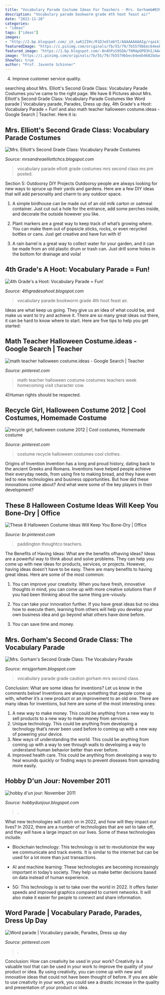 ```yaml
---
title: "Vocabulary Parade Costume Ideas For Teachers - Mrs. Gorham&#039;s Second Grade Class: The Vocabulary Parade"
description: "Vocabulary parade bookworm grade 4th hoot feast air"
date: "2022-11-28"
categories:
- "ideas"
tags: ["ideas"]
images:
- "http://2.bp.blogspot.com/_iX_swK1ZIHc/R1DJeXlmbYI/AAAAAAAAAIg/rqaikICM-gw/s1600-R/DSCF5973.JPG"
featuredImage: "https://i.pinimg.com/originals/7b/55/79/7b5579bbec64eeb4682bdad9354ade47.jpg"
featured_image: "https://1.bp.blogspot.com/-8n4hPsS9SDA/T6M4pOP03hI/AAAAAAAAAfM/iAqeJVJwESg/s1600/tyler.JPG"
image: "https://i.pinimg.com/originals/7b/55/79/7b5579bbec64eeb4682bdad9354ade47.jpg"
ShowToc: true
author: "Prof. Javonte Schinner"
---
```



4. Improve customer service quality.

	

		
searching about Mrs. Elliott&#039;s Second Grade Class: Vocabulary Parade Costumes you've came to the right page. We have 8 Pictures about Mrs. Elliott&#039;s Second Grade Class: Vocabulary Parade Costumes like Word parade | Vocabulary parade, Parades, Dress up day, 4th Grade&#039;s a Hoot: Vocabulary Parade = Fun! and also math teacher halloween costume.ideas - Google Search | Teacher. Here it is:
		
    
## Mrs. Elliott&#039;s Second Grade Class: Vocabulary Parade Costumes

<img loading=lazy src="https://1.bp.blogspot.com/-8n4hPsS9SDA/T6M4pOP03hI/AAAAAAAAAfM/iAqeJVJwESg/s1600/tyler.JPG" onerror="this.onerror=null;this.src='https://tse4.mm.bing.net/th?id=OIP.jz0lAe8PyVD2r-6jfkq9VAHaJ4&amp;pid=15.1';" alt="Mrs. Elliott&#039;s Second Grade Class: Vocabulary Parade Costumes">

_Source: mrsandreaelliottchcs.blogspot.com_

>vocabulary parade elliott grade costumes mrs second class ms pm posted. 

	

Section 5: Outdoorsy DIY Projects
Outdoorsy people are always looking for new ways to spruce up their yards and gardens. Here are a few DIY ideas that will add personality and charm to any outdoor space.
1. A simple birdhouse can be made out of an old milk carton or oatmeal container. Just cut out a hole for the entrance, add some perches inside, and decorate the outside however you like.

2. Plant markers are a great way to keep track of what’s growing where. You can make them out of popsicle sticks, rocks, or even recycled bottles or cans. Just get creative and have fun with it!

3. A rain barrel is a great way to collect water for your garden, and it can be made from an old plastic drum or trash can. Just drill some holes in the bottom for drainage and voila!

    
## 4th Grade&#039;s A Hoot: Vocabulary Parade = Fun!

<img loading=lazy src="http://4.bp.blogspot.com/-UaLs_Q-Pp2I/UJqWLUzicfI/AAAAAAAAAkM/QsZca32cXXA/s1600/IMG_3849.JPG" onerror="this.onerror=null;this.src='https://tse4.mm.bing.net/th?id=OIP.L3K_26UDoZEaUkGoYxbC7QHaJ4&amp;pid=15.1';" alt="4th Grade&#039;s a Hoot: Vocabulary Parade = Fun!">

_Source: 4thgradesahoot.blogspot.com_

>vocabulary parade bookworm grade 4th hoot feast air. 

	

Ideas are what keep us going. They give us an idea of what could be, and make us want to try and achieve it. There are so many great ideas out there, it can be hard to know where to start. Here are five tips to help you get started: 

    
## Math Teacher Halloween Costume.ideas - Google Search | Teacher

<img loading=lazy src="https://i.pinimg.com/originals/7b/55/79/7b5579bbec64eeb4682bdad9354ade47.jpg" onerror="this.onerror=null;this.src='https://tse1.mm.bing.net/th?id=OIP.-hehQTpvrzf9ap71NKxvKAHaJ4&amp;pid=15.1';" alt="math teacher halloween costume.ideas - Google Search | Teacher">

_Source: pinterest.com_

>math teacher halloween costume costumes teachers week homecoming visit character cow. 

	

4)Human rights should be respected.

    
## Recycle Girl, Halloween Costume 2012 | Cool Costumes, Homemade Costume

<img loading=lazy src="https://i.pinimg.com/originals/dc/ea/e2/dceae2d33209c810bd53bea2facffb45.jpg" onerror="this.onerror=null;this.src='https://tse3.mm.bing.net/th?id=OIP.XQ77cX_elJkfq05GWoF7xAHaJ4&amp;pid=15.1';" alt="recycle girl, halloween costume 2012 | Cool costumes, Homemade costume">

_Source: pinterest.com_

>costume recycle halloween costumes cool clothes. 

	

Origins of Invention
Invention has a long and proud history, dating back to the ancient Greeks and Romans. Inventions have helped people achieve their everyday needs, from using fire to making bread, and they have even led to new technologies and business opportunities. But how did these innovations come about? And what were some of the key players in their development?

    
## These 8 Halloween Costume Ideas Will Keep You Bone-Dry | Office

<img loading=lazy src="https://i.pinimg.com/736x/c7/dc/70/c7dc70c59d4ba27e0fe800668a6261c6.jpg" onerror="this.onerror=null;this.src='https://tse2.mm.bing.net/th?id=OIP.SXjajsDDo_Y9688z4xyBNwHaLH&amp;pid=15.1';" alt="These 8 Halloween Costume Ideas Will Keep You Bone-Dry | Office">

_Source: br.pinterest.com_

>paddington thoughtco teachers. 

	

The Benefits of Having Ideas: What are the benefits ofhaving ideas?
Ideas are a powerful way to think about and solve problems. They can help you come up with new ideas for products, services, or projects. However, having ideas doesn't have to be easy. There are many benefits to having great ideas. Here are some of the most common:
1) You can improve your creativity. When you have fresh, innovative thoughts in mind, you can come up with more creative solutions than if you had been thinking about the same thing pre-viously.

2) You can take your innovation further. If you have great ideas but no idea how to execute them, learning from others will help you develop your own business idea and go beyond what others have done before.

3) You can save time and money.

    
## Mrs. Gorham&#039;s Second Grade Class: The Vocabulary Parade

<img loading=lazy src="http://2.bp.blogspot.com/_iX_swK1ZIHc/R1DJeXlmbYI/AAAAAAAAAIg/rqaikICM-gw/s1600-R/DSCF5973.JPG" onerror="this.onerror=null;this.src='https://tse4.mm.bing.net/th?id=OIP.OlyT6nqc_ONaNr9EZ4-2MQHaFj&amp;pid=15.1';" alt="Mrs. Gorham&#039;s Second Grade Class: The Vocabulary Parade">

_Source: mrsjgorham.blogspot.com_

>vocabulary parade grade caution gorham mrs second class. 

	

Conclusion: What are some ideas for inventions? Let us know in the comments below!
Inventions are always something that people come up with, whether it’s a new product or an improvement to an old one. There are many ideas for inventions, but here are some of the most interesting ones:
1. A new way to make money. This could be anything from a new way to sell products to a new way to make money from services.
2. Unique technology. This could be anything from developing a technology that’s never been used before to coming up with a new way of powering your device.
3. New ways of understanding the world. This could be anything from coming up with a way to see through walls to developing a way to understand human behavior better than ever before. 
4. Improved health care. This could be anything from developing a way to heal wounds quickly or finding ways to prevent diseases from spreading more easily.

    
## Hobby D&#039;un Jour: November 2011

<img loading=lazy src="https://4.bp.blogspot.com/-DBLXrgpAB8s/TruqZQDDiNI/AAAAAAAAAfE/IfVmOJN9meU/s1600/pencil+005.JPG" onerror="this.onerror=null;this.src='https://tse3.mm.bing.net/th?id=OIP.pezYMcEIEPJH_cpDNtt83QHaLI&amp;pid=15.1';" alt="hobby d&#039;un jour: November 2011">

_Source: hobbydunjour.blogspot.com_

>. 

	

What new technologies will catch on in 2022, and how will they impact our lives?
In 2022, there are a number of technologies that are set to take off, and they will have a large impact on our lives. Some of these technologies include: 
- Blockchain technology: This technology is set to revolutionize the way we communicate and track events. It is similar to the internet but can be used for a lot more than just transactions. 

- AI and machine learning: These technologies are becoming increasingly important in today’s society. They help us make better decisions based on data instead of human experience. 

- 5G: This technology is set to take over the world in 2022. It offers faster speeds and improved graphics compared to current networks. It will also make it easier for people to connect and share information.

    
## Word Parade | Vocabulary Parade, Parades, Dress Up Day

<img loading=lazy src="https://i.pinimg.com/originals/51/cb/b4/51cbb434ab284e37f7690bbdff94f9c9.jpg" onerror="this.onerror=null;this.src='https://tse1.mm.bing.net/th?id=OIP.sMTeALpcBfv8jtT1VG0ACgHaJ4&amp;pid=15.1';" alt="Word parade | Vocabulary parade, Parades, Dress up day">

_Source: pinterest.com_

>. 

	

Conclusion: How can creativity be used in your work?
Creativity is a valuable tool that can be used in your work to improve the quality of your product or idea. By using creativity, you can come up with new and innovative ideas that could not have been thought of before. If you are able to use creativity in your work, you could see a drastic increase in the quality and presentation of your product or idea.

